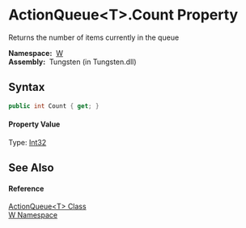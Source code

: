 ActionQueue&lt;T>.Count Property
================================
   Returns the number of items currently in the queue

  **Namespace:**  [W][1]  
  **Assembly:**  Tungsten (in Tungsten.dll)

Syntax
------

```csharp
public int Count { get; }
```

#### Property Value
Type: [Int32][2]

See Also
--------

#### Reference
[ActionQueue&lt;T> Class][3]  
[W Namespace][1]  

[1]: ../README.md
[2]: http://msdn.microsoft.com/en-us/library/td2s409d
[3]: README.md
